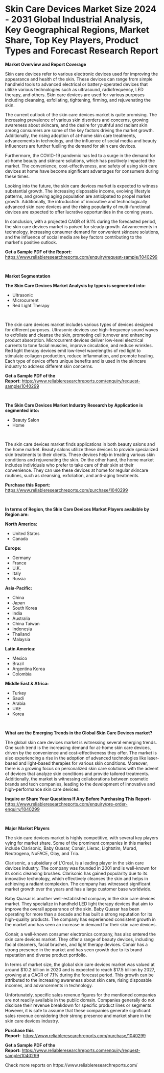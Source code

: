 <p><h1>Skin Care Devices Market Size 2024 - 2031 Global Industrial Analysis, Key Geographical Regions, Market Share, Top Key Players, Product Types and Forecast Research Report</h1></p><p><strong>Market Overview and Report Coverage</strong></p>
<p><p>Skin care devices refer to various electronic devices used for improving the appearance and health of the skin. These devices can range from simple handheld tools to advanced electrical or battery-operated devices that utilize various technologies such as ultrasound, radiofrequency, LED therapy, and others. Skin care devices are used for various purposes including cleansing, exfoliating, tightening, firming, and rejuvenating the skin.</p><p>The current outlook of the skin care devices market is quite promising. The increasing prevalence of various skin disorders and concerns, growing awareness about skincare, and the desire for youthful and radiant skin among consumers are some of the key factors driving the market growth. Additionally, the rising adoption of at-home skin care treatments, advancements in technology, and the influence of social media and beauty influencers are further fuelling the demand for skin care devices.</p><p>Furthermore, the COVID-19 pandemic has led to a surge in the demand for at-home beauty and skincare solutions, which has positively impacted the market. The convenience, cost-effectiveness, and safety of using skin care devices at home have become significant advantages for consumers during these times.</p><p>Looking into the future, the skin care devices market is expected to witness substantial growth. The increasing disposable income, evolving lifestyle patterns, and growing aging population are anticipated to propel market growth. Additionally, the introduction of innovative and technologically advanced skin care devices and the rising popularity of multi-functional devices are expected to offer lucrative opportunities in the coming years.</p><p>In conclusion, with a projected CAGR of 9.1% during the forecasted period, the skin care devices market is poised for steady growth. Advancements in technology, increasing consumer demand for convenient skincare solutions, and the influence of social media are key factors contributing to the market's positive outlook.</p></p>
<p><strong>Get a Sample PDF of the Report:</strong> <a href="https://www.reliableresearchreports.com/enquiry/request-sample/1040299">https://www.reliableresearchreports.com/enquiry/request-sample/1040299</a></p>
<p>&nbsp;</p>
<p><strong>Market Segmentation</strong></p>
<p><strong>The Skin Care Devices Market Analysis by types is segmented into:</strong></p>
<p><ul><li>Ultrasonic</li><li>Microcurrent</li><li>Red Light Therapy</li></ul></p>
<p>&nbsp;</p>
<p><p>The skin care devices market includes various types of devices designed for different purposes. Ultrasonic devices use high-frequency sound waves to exfoliate and cleanse the skin, promoting cell turnover and enhancing product absorption. Microcurrent devices deliver low-level electrical currents to tone facial muscles, improve circulation, and reduce wrinkles. Red light therapy devices emit low-level wavelengths of red light to stimulate collagen production, reduce inflammation, and promote healing. Each type of device offers unique benefits and is used in the skincare industry to address different skin concerns.</p></p>
<p><strong>Get a Sample PDF of the Report:</strong>&nbsp;<a href="https://www.reliableresearchreports.com/enquiry/request-sample/1040299">https://www.reliableresearchreports.com/enquiry/request-sample/1040299</a></p>
<p>&nbsp;</p>
<p><strong>The Skin Care Devices Market Industry Research by Application is segmented into:</strong></p>
<p><ul><li>Beauty Salon</li><li>Home</li></ul></p>
<p>&nbsp;</p>
<p><p>The skin care devices market finds applications in both beauty salons and the home market. Beauty salons utilize these devices to provide specialized skin treatments to their clients. These devices help in treating various skin conditions and rejuvenating the skin. On the other hand, the home market includes individuals who prefer to take care of their skin at their convenience. They can use these devices at home for regular skincare routines, such as cleansing, exfoliation, and anti-aging treatments.</p></p>
<p><strong>Purchase this Report:</strong>&nbsp; <a href="https://www.reliableresearchreports.com/purchase/1040299">https://www.reliableresearchreports.com/purchase/1040299</a></p>
<p>&nbsp;</p>
<p><strong>In terms of Region, the Skin Care Devices Market Players available by Region are:</strong></p>
<p>
    <p> <strong> North America: </strong>
        <ul>
            <li>United States</li>
            <li>Canada</li>
        </ul>
        </p> 
    <p> <strong> Europe: </strong>
        <ul>
            <li>Germany</li>
            <li>France</li>
            <li>U.K.</li>
            <li>Italy</li>
            <li>Russia</li>
        </ul>
        </p> 
    <p> <strong> Asia-Pacific: </strong>
        <ul>
            <li>China</li>
            <li>Japan</li>
            <li>South Korea</li>
            <li>India</li>
            <li>Australia</li>
            <li>China Taiwan</li>
            <li>Indonesia</li>
            <li>Thailand</li>
            <li>Malaysia</li>
        </ul>
        </p> 
    <p> <strong> Latin America: </strong>
        <ul>
            <li>Mexico</li>
            <li>Brazil</li>
            <li>Argentina Korea</li>
            <li>Colombia</li>
        </ul>
        </p> 
    <p> <strong> Middle East & Africa: </strong>
        <ul>
            <li>Turkey</li>
            <li>Saudi</li>
            <li>Arabia</li>
            <li>UAE</li>
            <li>Korea</li>
        </ul>
    </p>
    </p>
<p>&nbsp;</p>
<p><strong>What are the Emerging Trends in the Global Skin Care Devices market?</strong></p>
<p><p>The global skin care devices market is witnessing several emerging trends. One such trend is the increasing demand for at-home skin care devices, driven by the convenience and cost-effectiveness they offer. The market is also experiencing a rise in the adoption of advanced technologies like laser-based and light-based therapies for various skin conditions. Moreover, there is a growing focus on personalized skin care solutions with the advent of devices that analyze skin conditions and provide tailored treatments. Additionally, the market is witnessing collaborations between cosmetic brands and tech companies, leading to the development of innovative and high-performance skin care devices.</p></p>
<p><strong>Inquire or Share Your Questions If Any Before Purchasing This Report</strong>- <a href="https://www.reliableresearchreports.com/enquiry/pre-order-enquiry/1040299">https://www.reliableresearchreports.com/enquiry/pre-order-enquiry/1040299</a></p>
<p>&nbsp;</p>
<p><strong>Major Market Players</strong></p>
<p><p>The skin care devices market is highly competitive, with several key players vying for market share. Some of the prominent companies in this market include Clarisonic, Baby Quasar, Conair, Lierac, Lightstim, Murad, Neutrogena, NuFACE, Olay, and Tria.</p><p>Clarisonic, a subsidiary of L'Oreal, is a leading player in the skin care devices industry. The company was founded in 2001 and is well-known for its sonic cleansing brushes. Clarisonic has gained popularity due to its innovative technology, which effectively cleanses the skin and helps in achieving a radiant complexion. The company has witnessed significant market growth over the years and has a large customer base worldwide.</p><p>Baby Quasar is another well-established company in the skin care devices market. They specialize in handheld LED light therapy devices that aim to improve the overall appearance of the skin. Baby Quasar has been operating for more than a decade and has built a strong reputation for its high-quality products. The company has experienced consistent growth in the market and has seen an increase in demand for their skin care devices.</p><p>Conair, a well-known consumer electronics company, has also entered the skin care devices market. They offer a range of beauty devices, including facial steamers, facial brushes, and light therapy devices. Conair has a strong presence in the market and has seen growth due to its brand reputation and diverse product portfolio.</p><p>In terms of market size, the global skin care devices market was valued at around $10.2 billion in 2020 and is expected to reach $17.5 billion by 2027, growing at a CAGR of 7.1% during the forecast period. This growth can be attributed to the increasing awareness about skin care, rising disposable incomes, and advancements in technology.</p><p>Unfortunately, specific sales revenue figures for the mentioned companies are not readily available in the public domain. Companies generally do not disclose their revenue breakdown for specific product lines or segments. However, it is safe to assume that these companies generate significant sales revenue considering their strong presence and market share in the skin care devices industry.</p></p>
<p><strong>Purchase this Report:</strong>&nbsp;&nbsp;<a href="https://www.reliableresearchreports.com/purchase/1040299">https://www.reliableresearchreports.com/purchase/1040299</a></p>
<p></p>
<p><strong>Get a Sample PDF of the Report:</strong>&nbsp;<a href="https://www.reliableresearchreports.com/enquiry/request-sample/1040299">https://www.reliableresearchreports.com/enquiry/request-sample/1040299</a></p>
<p>Check more reports on https://www.reliableresearchreports.com/</p>